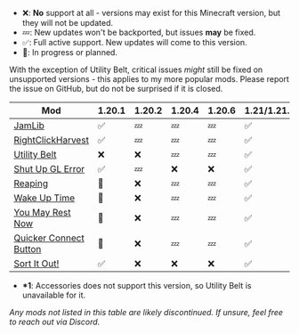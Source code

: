 - ❌: **No** support at all - versions may exist for this Minecraft version, but
  they will not be updated.
- 💤: New updates won't be backported, but issues **may** be fixed.
- ✅: Full active support. New updates will come to this version.
- 🚧: In progress or planned.

With the exception of Utility Belt, critical issues _might_ still be fixed on
unsupported versions - this applies to my more popular mods. Please report the
issue on GitHub, but do not be surprised if it is closed.

| Mod                                                                                | 1.20.1 | 1.20.2 | 1.20.4 | 1.20.6 | 1.21/1.21.1 | 1.21.2/1.21.3 | 1.21.4 | 1.21.5 | 1.21.6/1.21.7/1.21.8 | 1.21.9/1.21.10 |
| ---------------------------------------------------------------------------------- | ------ | ------ | ------ | ------ | ------ | ------ | ------ | ------ | ------ | ------ |
| [JamLib](https://github.com/JamCoreModding/jamlib)                                 | ✅     | 💤     | 💤     | 💤     | ✅     | 💤     | ✅     | ✅     | ✅     | ✅     |
| [RightClickHarvest](https://github.com/JamCoreModding/right-click-harvest)         | ✅     | 💤     | 💤     | 💤     | ✅     | 💤     | ✅     | ✅     | ✅     | ✅     |
| [Utility Belt](https://github.com/JamCoreModding/utility-belt)                     | ❌     | ❌     | 💤     | 💤     | ✅     | ❌\*1  | ✅     | 🚧     | 🚧     | 🚧     |
| [Shut Up GL Error](https://github.com/JamCoreModding/shut-up-gl-error)          | ✅     | 💤     | ❌     | ❌     | ✅     | ❌     | ✅     | ✅     | ✅     | 🚧     |
| [Reaping](https://github.com/JamCoreModding/reaping)                               | 🚧     | ❌     | 💤     | 💤     | ✅     | ❌     | 🚧     | 🚧     | 🚧     | 🚧     |
| [Wake Up Time](https://github.com/JamCoreModding/wake-up-time)                     | 🚧     | ❌     | 💤     | 💤     | ✅     | ❌     | 🚧     | 🚧     | 🚧     | 🚧     |
| [You May Rest Now](https://github.com/JamCoreModding/you-may-rest-now)             | 🚧     | ❌     | 💤     | 💤     | ✅     | ❌     | 🚧     | 🚧     | 🚧     | 🚧     |
| [Quicker Connect Button](https://github.com/JamCoreModding/quicker-connect-button) | 🚧     | ❌     | 💤     | 💤     | ✅     | ❌     | 🚧     | 🚧     | 🚧     | 🚧     |
| [Sort It Out!](https://github.com/JamCoreModding/sort-it-out) | ✅     | ❌     | ❌     | ❌     | ✅     | 💤     | ✅     | ✅     | ✅     | ✅     |

- **\*1**: Accessories does not support this version, so Utility Belt is unavailable for it.

_Any mods not listed in this table are likely discontinued. If unsure, feel free
to reach out via Discord._
